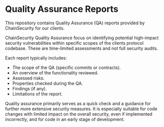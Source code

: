 # Quality Assurance Reports

This repository contains Quality Assurance (QA) reports provided by ChainSecurity for our clients.

ChainSecurity Quality Assurance focus on identifying potential high-impact security vulnerabilities within specific scopes of the clients protocol codebase. These are time-limited assessments and not full security audits.

Each report typically includes:
- The scope of the QA (specific commits or contracts).
- An overview of the functionality reviewed.
- Assessed risks.
- Properties checked during the QA.
- Findings (if any).
- Limitations of the report.

Quality assurance primarily serves as a quick check and a guidance for further more extensive security measures. It is especially suitable for code changes with limited impact on the overall security, even if implemented incorrectly, and for code in an early stage of development.